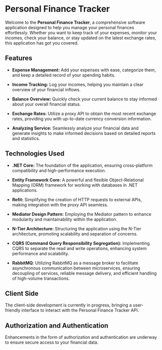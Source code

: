 # Personal Finance Tracker

Welcome to the **Personal Finance Tracker**, a comprehensive software application designed to help you manage your personal finances effortlessly. Whether you want to keep track of your expenses, monitor your incomes, check your balance, or stay updated on the latest exchange rates, this application has got you covered.

## Features
- **Expense Management:** Add your expenses with ease, categorize them, and keep a detailed record of your spending habits.

- **Income Tracking:** Log your incomes, helping you maintain a clear overview of your financial inflows.

- **Balance Overview:** Quickly check your current balance to stay informed about your overall financial status.

- **Exchange Rates:** Utilize a proxy API to obtain the most recent exchange rates, providing you with up-to-date currency conversion information.

- **Analyzing Service:** Seamlessly analyze your financial data and generate insights to make informed decisions based on detailed reports and statistics.

## Technologies Used
- **.NET Core:** The foundation of the application, ensuring cross-platform compatibility and high-performance execution.

- **Entity Framework Core:** A powerful and flexible Object-Relational Mapping (ORM) framework for working with databases in .NET applications.

- **Refit:** Simplifying the creation of HTTP requests to external APIs, making integration with the proxy API seamless.

- **Mediator Design Pattern:** Employing the Mediator pattern to enhance modularity and maintainability within the application.

- **N-Tier Architecture:** Structuring the application using the N-Tier architecture, promoting scalability and separation of concerns.

- **CQRS (Command Query Responsibility Segregation):** Implementing CQRS to separate the read and write operations, enhancing system performance and scalability.
  
- **RabbitMQ**: Utilizing RabbitMQ as a message broker to facilitate asynchronous communication between microservices, ensuring decoupling of services, reliable message delivery, and efficient handling of high-volume transactions.

## Client Side
The client-side development is currently in progress, bringing a user-friendly interface to interact with the Personal Finance Tracker API.

## Authorization and Authentication
Enhancements in the form of authorization and authentication are underway to ensure secure access to your financial data.
